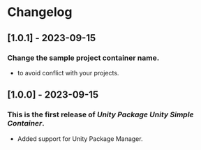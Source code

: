 ﻿# Changelog

## [1.0.1] - 2023-09-15
### Change the sample project container name.
- to avoid conflict with your projects.

## [1.0.0] - 2023-09-15
### This is the first release of *Unity Package Unity Simple Container*.
- Added support for Unity Package Manager.
